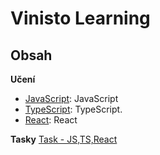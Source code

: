 # Vinisto Learning



## Obsah

**Učení**

- [JavaScript](/JS): JavaScript
- [TypeScript](/TypeScript): TypeScript.
- [React](/React): React

**Tasky**
[Task - JS,TS,React](./tree/main/Task)




